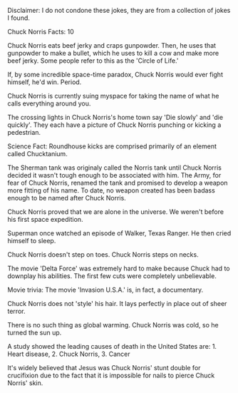 Disclaimer: I do not condone these jokes, they are from a collection of jokes I found.

Chuck Norris Facts: 10

Chuck Norris eats beef jerky and craps gunpowder. Then, he uses that gunpowder to make a bullet, which he uses to kill a cow and make more beef jerky. Some people refer to this as the 'Circle of Life.' 

If, by some incredible space-time paradox, Chuck Norris would ever fight himself, he'd win. Period. 

Chuck Norris is currently suing myspace for taking the name of what he calls everything around you. 

The crossing lights in Chuck Norris's home town say 'Die slowly' and 'die quickly'. They each have a picture of Chuck Norris punching or kicking a pedestrian. 

Science Fact: Roundhouse kicks are comprised primarily of an element called Chucktanium. 

The Sherman tank was originaly called the Norris tank until Chuck Norris decided it wasn't tough enough to be associated with him. The Army, for fear of Chuck Norris, renamed the tank and promised to develop a weapon more fitting of his name. To date, no weapon created has been badass enough to be named after Chuck Norris. 

Chuck Norris proved that we are alone in the universe. We weren't before his first space expedition. 

Superman once watched an episode of Walker, Texas Ranger. He then cried himself to sleep. 

Chuck Norris doesn't step on toes. Chuck Norris steps on necks. 

The movie 'Delta Force' was extremely hard to make because Chuck had to downplay his abilities. The first few cuts were completely unbelievable. 

Movie trivia: The movie 'Invasion U.S.A.' is, in fact, a documentary. 

Chuck Norris does not 'style' his hair. It lays perfectly in place out of sheer terror. 

There is no such thing as global warming. Chuck Norris was cold, so he turned the sun up. 

A study showed the leading causes of death in the United States are: 1. Heart disease, 2. Chuck Norris, 3. Cancer 

It's widely believed that Jesus was Chuck Norris' stunt double for crucifixion due to the fact that it is impossible for nails to pierce Chuck Norris' skin.


